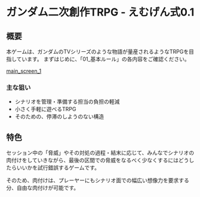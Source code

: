 
# ガンダム二次創作TRPG - えむげん式0.1

## 概要

本ゲームは、ガンダムのTVシリーズのような物語が量産されるようなTRPGを目指しています。
まずはじめに、「01_基本ルール」の各内容をご確認ください。

[main_screen_1](image/main_screen_1.png)

### 主な狙い

+ シナリオを管理・準備する担当の負担の軽減
+ 小さく手軽に遊べるTRPG
+ そのための、停滞のしようのない構造

## 特色

セッション中の「脅威」やその対処の過程・結末に応じて、みんなでシナリオの肉付けをしていきながら、最後の区間での脅威をなるべく少なくするにはどうしたらいいかを試行錯誤するゲームです。

そのため、肉付けは、プレーヤーにもシナリオ面での幅広い想像力を要求する分、自由な肉付けが可能です。

